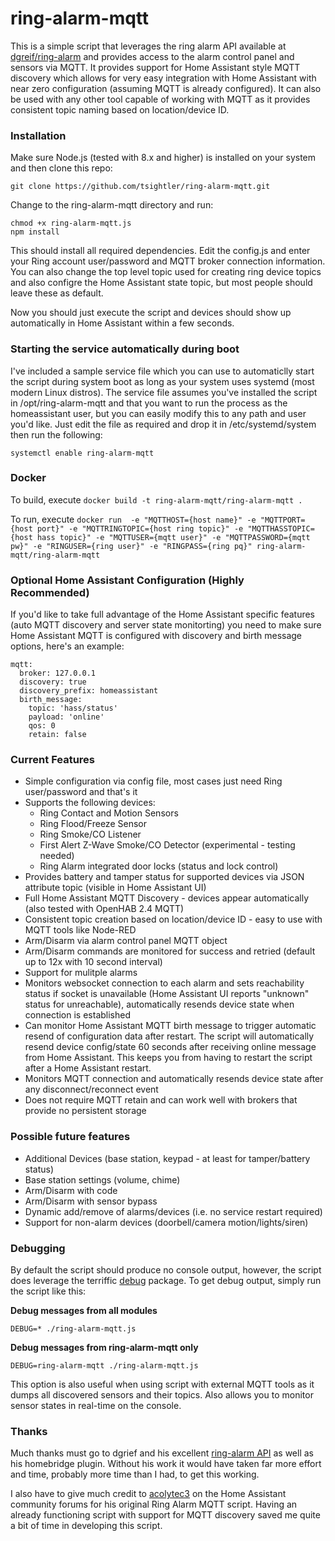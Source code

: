 # ring-alarm-mqtt
This is a simple script that leverages the ring alarm API available at [dgreif/ring-alarm](https://github.com/dgreif/ring-alarm) and provides access to the alarm control panel and sensors via MQTT.  It provides support for Home Assistant style MQTT discovery which allows for very easy integration with Home Assistant with near zero configuration (assuming MQTT is already configured).  It can also be used with any other tool capable of working with MQTT as it provides consistent topic naming based on location/device ID.

### Installation
Make sure Node.js (tested with 8.x and higher) is installed on your system and then clone this repo:

`git clone https://github.com/tsightler/ring-alarm-mqtt.git`

Change to the ring-alarm-mqtt directory and run:

```
chmod +x ring-alarm-mqtt.js
npm install
```

This should install all required dependencies.  Edit the config.js and enter your Ring account user/password and MQTT broker connection information.  You can also change the top level topic used for creating ring device topics and also configre the Home Assistant state topic, but most people should leave these as default.

Now you should just execute the script and devices should show up automatically in Home Assistant within a few seconds.

### Starting the service automatically during boot
I've included a sample service file which you can use to automaticlly start the script during system boot as long as your system uses systemd (most modern Linux distros).  The service file assumes you've installed the script in /opt/ring-alarm-mqtt and that you want to run the process as the homeassistant user, but you can easily modify this to any path and user you'd like.  Just edit the file as required and drop it in /etc/systemd/system then run the following:

```
systemctl enable ring-alarm-mqtt
```

### Docker

To build, execute `docker build -t ring-alarm-mqtt/ring-alarm-mqtt .`

To run, execute `docker run  -e "MQTTHOST={host name}" -e "MQTTPORT={host port}" -e "MQTTRINGTOPIC={host ring topic}" -e "MQTTHASSTOPIC={host hass topic}" -e "MQTTUSER={mqtt user}" -e "MQTTPASSWORD={mqtt pw}" -e "RINGUSER={ring user}" -e "RINGPASS={ring pq}" ring-alarm-mqtt/ring-alarm-mqtt`

### Optional Home Assistant Configuration (Highly Recommended)
If you'd like to take full advantage of the Home Assistant specific features (auto MQTT discovery and server state monitorting) you need to make sure Home Assistant MQTT is configured with discovery and birth message options, here's an example:
```
mqtt:
  broker: 127.0.0.1
  discovery: true
  discovery_prefix: homeassistant
  birth_message:
    topic: 'hass/status'
    payload: 'online'
    qos: 0
    retain: false
```

### Current Features
- Simple configuration via config file, most cases just need Ring user/password and that's it
- Supports the following devices:
  - Ring Contact and Motion Sensors
  - Ring Flood/Freeze Sensor
  - Ring Smoke/CO Listener
  - First Alert Z-Wave Smoke/CO Detector (experimental - testing needed)
  - Ring Alarm integrated door locks (status and lock control)
- Provides battery and tamper status for supported devices via JSON attribute topic (visible in Home Assistant UI)
- Full Home Assistant MQTT Discovery - devices appear automatically (also tested with OpenHAB 2.4 MQTT)
- Consistent topic creation based on location/device ID - easy to use with MQTT tools like Node-RED
- Arm/Disarm via alarm control panel MQTT object
- Arm/Disarm commands are monitored for success and retried (default up to 12x with 10 second interval)
- Support for mulitple alarms
- Monitors websocket connection to each alarm and sets reachability status if socket is unavailable (Home Assistant UI reports "unknown" status for unreachable), automatically resends device state when connection is established
- Can monitor Home Assistant MQTT birth message to trigger automatic resend of configuration data after restart.  The script will automatically resend device config/state 60 seconds after receiving online message from Home Assistant.  This keeps you from having to restart the script after a Home Assistant restart.
- Monitors MQTT connection and automatically resends device state after any disconnect/reconnect event
- Does not require MQTT retain and can work well with brokers that provide no persistent storage

### Possible future features
- Additional Devices (base station, keypad - at least for tamper/battery status)
- Base station settings (volume, chime)
- Arm/Disarm with code
- Arm/Disarm with sensor bypass
- Dynamic add/remove of alarms/devices (i.e. no service restart required)
- Support for non-alarm devices (doorbell/camera motion/lights/siren)

### Debugging
By default the script should produce no console output, however, the script does leverage the terriffic [debug](https://www.npmjs.com/package/debug) package.  To get debug output, simply run the script like this:

**Debug messages from all modules**
```
DEBUG=* ./ring-alarm-mqtt.js
````

**Debug messages from ring-alarm-mqtt only**
```
DEBUG=ring-alarm-mqtt ./ring-alarm-mqtt.js
```
This option is also useful when using script with external MQTT tools as it dumps all discovered sensors and their topics.  Also allows you to monitor sensor states in real-time on the console.

### Thanks
Much thanks must go to dgrief and his excellent [ring-alarm API](https://github.com/dgreif/ring-alarm) as well as his homebridge plugin.  Without his work it would have taken far more effort and time, probably more time than I had, to get this working.

I also have to give much credit to [acolytec3](https://community.home-assistant.io/u/acolytec3) on the Home Assistant community forums for his original Ring Alarm MQTT script.  Having an already functioning script with support for MQTT discovery saved me quite a bit of time in developing this script.

